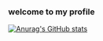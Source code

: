 ### welcome to my profile
[![Anurag's GitHub stats](https://github-readme-stats.vercel.app/api?username=Vulpes94&show_icons=true&theme=highcontrast)](https://github.com/anuraghazra/github-readme-stats)





<!-- 내 레포지토리 pin설정-->
<!-- [![Readme Card](https://github-readme-stats.vercel.app/api/pin/?username=Vulpes94&repo=im2txt_model)](https://github.com/Vulpes94/im2txt_model) -->






